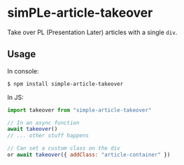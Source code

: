 # simPLe-article-takeover

Take over PL (Presentation Later) articles with a single `div`.

## Usage

In console:

```bash
$ npm install simple-article-takeover
```

In JS:

```javascript
import takeover from "simple-article-takeover"

// In an async function
await takeover()
// ... other stuff happens

// Can set a custom class on the div
or await takeover({ addClass: "article-container" })
```

